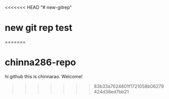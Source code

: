 <<<<<<< HEAD
"# new-gitrep" 
# new git rep test
=======
# chinna286-repo
hi github this is chinnarao. Welcome!

>>>>>>> 83b33a7624801f1721058b06279424d38ed7bb21

